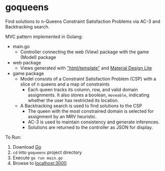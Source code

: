 # goqueens
Find solutions to n-Queens Constraint Satisfaction Problems via AC-3 and Backtracking search. 

MVC pattern implemented in Golang:
* main.go
    * Controller connecting the web (View) package with the game (Model) package
* web package
    * Views generated with ["html/template"](https://golang.org/pkg/html/template/) and [Material Design Lite](https://getmdl.io/)
* game package
    * Model consists of a Constraint Satisfaction Problem (CSP) with a slice of n queens and a map of constraints
        * Each queen tracks its column, row, and valid domain assignments. It also stores a boolean, `moveable`, indicating whether the user has restricted its location.
    * A Backtracking search is used to find solutions to the CSP
        * The queen with the most constrained domain is selected for assignment by an MRV heuristic. 
        * AC-3 is used to maintain consistency and generate inferences.
        * Solutions are returned to the controller as JSON for display.

To Run:
1. Download [Go](https://golang.org/dl/)
2. `cd` into `goqueens` project directory
3. Execute `go run main.go` 
4. Browse to [localhost:3000](localhost:3000)